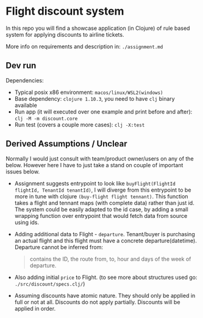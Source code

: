 # Flight discount system

In this repo you will find a showcase application (in Clojure) of rule based system for applying discounts to airline tickets. 

More info on requirements and description in: `./assignment.md`

## Dev run
Dependencies:
  - Typical posix x86 environment: `macos/linux/WSL2(windows)`
  - Base dependency: `clojure 1.10.3`, you need to have `clj` binary available
  - Run app (it will executed over one example and print before and after): `clj -M -m discount.core`
  - Run test (covers a couple more cases): `clj -X:test`

## Derived Assumptions / Unclear

Normally I would just consult with team/product owner/users on any of the below. However here I have to just take a stand on couple of important issues below.

- Assignment suggests entrypoint to look like `buyFlight(FlightId flightId, TenantId tenantId)`, I will diverge from this entrypoint to be more in tune with clojure `(buy-flight flight tennant)`. This function takes a flight and tennant maps (with complete data) rather than just id. The system could be easily adapted to the id case, by adding a small wrapping function over entrypoint that would fetch data from source using ids.

- Adding additional data to Flight - `departure`. Tenant/buyer is purchasing an actual flight and this flight must have a concrete departure(datetime). Departure cannot be inferred from: 
  >contains the ID, the route from, to, hour and days of the week of departure.

- Also adding initial `price` to Flight. (to see more about structures used go: `./src/discount/specs.clj/`)

- Assuming discounts have atomic nature. They should only be applied in full or not at all. Discounts do not apply partially. Discounts will be applied in order.
 
